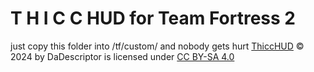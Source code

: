 # T H I C C HUD for Team Fortress 2
just copy this folder into /tf/custom/ and nobody gets hurt
[ThiccHUD](https://github.com/DaDescriptor/thicchud) © 2024 by DaDescriptor is licensed under [CC BY-SA 4.0](https://creativecommons.org/licenses/by-sa/4.0/) 
